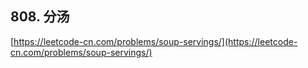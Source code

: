 **808. 分汤**  
---
[https://leetcode-cn.com/problems/soup-servings/](https://leetcode-cn.com/problems/soup-servings/)  

